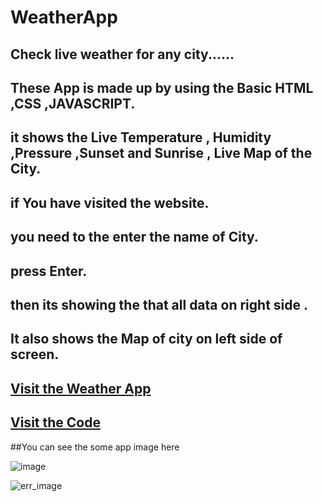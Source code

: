 # WeatherApp
## Check live weather for any city......


## These App is made up by using the Basic HTML ,CSS ,JAVASCRIPT.
## it shows the  Live Temperature , Humidity ,Pressure ,Sunset and Sunrise , Live Map of the City.
## if You have visited the website.
## you need to the enter the name of City.
## press Enter.

## then its showing the that all data on right side .
##  It also shows the Map of city on left side of screen.

## [Visit the Weather App ](https://weather-app-vaibhav.netlify.app/)


##  [Visit the Code](https://github.com/mvaibhav131/WeatherApp)


##You can see the some app image here

![image](https://github.com/mvaibhav131/WeatherApp/assets/98808183/f81b9896-c339-4510-a51f-3d0af96a8ee2)

![err_image](https://github.com/mvaibhav131/WeatherApp/assets/98808183/0ee20830-cc8b-4e03-95b1-f395165d9a43)


